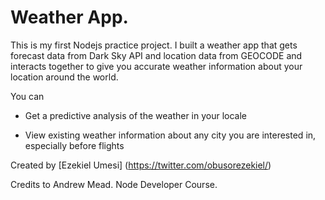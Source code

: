 # Weather App.

This is my first Nodejs practice project. I built a weather app that gets forecast data from Dark Sky API and location data from GEOCODE and interacts together to give you accurate weather information about your location around the world. 

 You can
 - Get a predictive analysis of the weather in your locale

 - View existing weather information about any city you are interested in, especially before flights
 

 Created by [Ezekiel Umesi] (https://twitter.com/obusorezekiel/)

 Credits to Andrew Mead. 
 Node Developer Course.
